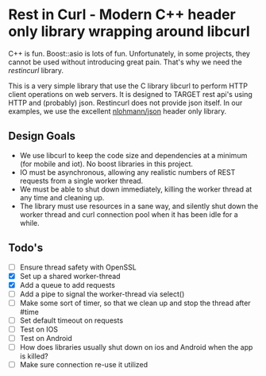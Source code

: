 # Rest in Curl - Modern C++ header only library wrapping around libcurl

C++ is fun. Boost::asio is lots of fun. Unfortunately, in some projects, they cannot be used without introducing great pain. That's why we need the *restincurl* library.

This is a very simple library that use the C library libcurl to perform HTTP client operations on web servers. It is designed to TARGET rest api's using HTTP and (probably) json. Restincurl does not provide json itself. In our examples, we use the excellent [nlohmann/json](https://github.com/nlohmann/json) header only library.

## Design Goals

- We use libcurl to keep the code size and dependencies at a minimum (for mobile and iot). No boost libraries in this project.
- IO must be asynchronous, allowing any realistic numbers of REST requests from a single worker thread.
- We must be able to shut down immediately, killing the worker thread at any time and cleaning up.
- The library must use resources in a sane way, and silently shut down the worker thread and curl connection pool when it has been idle for a while.



## Todo's

- [ ] Ensure thread safety with OpenSSL
- [x] Set up a shared worker-thread
- [x] Add a queue to add requests
- [ ] Add a pipe to signal the worker-thread via select()
- [ ] Make some sort of timer, so that we clean up and stop the thread after #time
- [ ] Set default timeout on requests
- [ ] Test on IOS
- [ ] Test on Android
- [ ] How does libraries usually shut down on ios and Android when the app is killed?
- [ ] Make sure connection re-use it utilized

